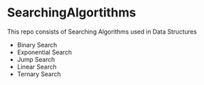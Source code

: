 # SearchingAlgortithms

This repo consists of Searching Algorithms used in Data Structures
  - Binary Search
  - Exponential Search
  - Jump Search
  - Linear Search
  - Ternary Search
